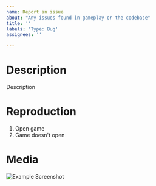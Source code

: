 ```yaml
---
name: Report an issue
about: "Any issues found in gameplay or the codebase"
title: ''
labels: 'Type: Bug'
assignees: ''

---
```


# Description

Description

# Reproduction

1. Open game
2. Game doesn't open

# Media

![Example Screenshot](https://example.com/thisimageisntreal.png)

